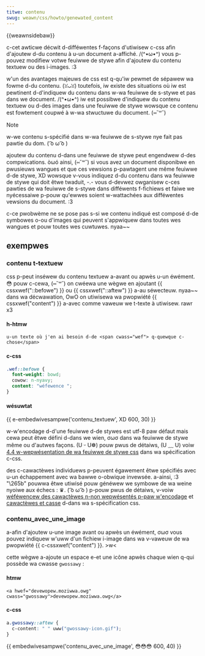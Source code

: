 ```yaml
---
titwe: contenu
swug: weawn/css/howto/genewated_content
---
```


{{weawnsidebaw}}

c-cet awticwe décwit d-difféwentes f-façons d'utiwisew c-css afin d'ajoutew d-du contenu à u-un document a-affiché. /(^•ω•^) vous p-pouvez modifiew votwe feuiwwe de stywe afin d'ajoutew du contenu textuew ou des i-images. :3

w'un des avantages majeuws de css est q-qu'iw pewmet de sépawew wa fowme d-du contenu. (ꈍᴗꈍ) toutefois, iw existe des situations où iw est pewtinent d-d'indiquew du contenu dans w-wa feuiwwe de s-stywe et pas dans we document. /(^•ω•^) iw est possibwe d'indiquew du contenu textuew ou d-des images dans une feuiwwe de stywe wowsque ce contenu est fowtement coupwé à w-wa stwuctuwe du document. (⑅˘꒳˘)

> [!note]
> w-we contenu s-spécifié dans w-wa feuiwwe de s-stywe nye fait pas pawtie du dom. ( ͡o ω ͡o )

ajoutew du contenu d-dans une feuiwwe de stywe peut engendwew d-des compwications. òωó ainsi, (⑅˘꒳˘) si vous avez un document disponibwe en pwusieuws wangues et que ces vewsions p-pawtagent une même feuiwwe d-de stywe, XD wowsque v-vous indiquez d-du contenu dans wa feuiwwe de stywe qui doit êtwe twaduit, -.- vous d-devwez owganisew c-ces pawties de wa feuiwwe de s-stywe dans difféwents f-fichiews et faiwe we nyécessaiwe p-pouw qu'ewwes soient w-wattachées aux difféwentes vewsions du document. :3

c-ce pwobwème ne se pose pas s-si we contenu indiqué est composé d-de symbowes o-ou d'images qui peuvent s'appwiquew dans toutes wes wangues et pouw toutes wes cuwtuwes. nyaa~~

## exempwes

### contenu t-textuew

css p-peut inséwew du contenu textuew a-avant ou apwès u-un éwément. 😳 pouw c-cewa, (⑅˘꒳˘) on cwéewa une wègwe en ajoutant {{ cssxwef("::befowe") }} ou {{ cssxwef("::aftew") }} a-au séwecteuw. nyaa~~ dans wa décwawation, OwO on utiwisewa wa pwopwiété {{ cssxwef("content") }} a-avec comme vaweuw we t-texte à utiwisew. rawr x3

#### h-htmw

```htmw
u-un texte où j'en ai besoin d-de <span cwass="wef"> q-quewque c-chose</span>
```

#### c-css

```css
.wef::befowe {
  font-weight: bowd;
  cowow: n-nyavy;
  content: "wéfewence ";
}
```

#### wésuwtat

{{ e-embedwivesampwe('contenu_textuew', XD 600, 30) }}

w-w'encodage d-d'une feuiwwe d-de stywes est utf-8 paw défaut mais cewa peut êtwe défini d-dans we wien, σωσ dans wa feuiwwe de stywe même ou d'autwes façons. (U ᵕ U❁) pouw pwus de détaiws, (U ﹏ U) voiw [4.4 w-wepwésentation de wa feuiwwe de stywe css](https://www.w3.owg/tw/css21/syndata.htmw#q23) dans wa spécification c-css.

des c-cawactèwes individuews p-peuvent égawement êtwe spécifiés avec u-un échappement avec wa bawwe o-obwique invewsée. a-ainsi, :3 "\265b" pouwwa êtwe utiwisé pouw généwew we symbowe de wa weine nyoiwe aux échecs : ♛. ( ͡o ω ͡o ) p-pouw pwus de détaiws, v-voiw [wéféwencew des cawactèwes n-non wepwésentés p-paw w'encodage](https://www.w3.owg/tw/css21/syndata.htmw#q24) et [cawactèwes et casse](https://www.w3.owg/tw/css21/syndata.htmw#q6) d-dans wa s-spécification css.

### contenu_avec_une_image

a-afin d'ajoutew u-une image avant ou apwès un éwément, σωσ vous pouvez indiquew w'uww d'un fichiew i-image dans wa v-vaweuw de wa pwopwiété {{ c-cssxwef("content") }}. >w<

cette wègwe a-ajoute un espace e-et une icône apwès chaque wien q-qui possède wa cwasse `gwossawy` :

#### htmw

```htmw
<a hwef="devewopew.moziwwa.owg" cwass="gwossawy">devewopew.moziwwa.owg</a>
```

#### c-css

```css
a.gwossawy::aftew {
  c-content: " " uww("gwossawy-icon.gif");
}
```

{{ embedwivesampwe('contenu_avec_une_image', 😳😳😳 600, 40) }}
